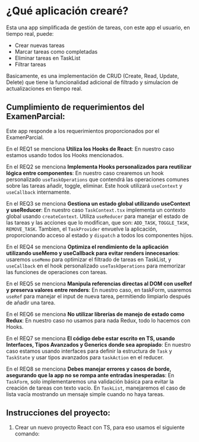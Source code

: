 # ¿Qué aplicación crearé?

Esta una app simplificada de gestión de tareas, con este app el usuario, en tiempo real, puede: 

- Crear nuevas tareas 
- Marcar tareas como completadas
- Eliminar tareas en TaskList
- Filtrar tareas 

Basicamente, es una implementación de CRUD (Create, Read, Update, Delete) que tiene la funcionalidad adicional de filtrado y simulacion de actualizaciones en tiempo real.

## Cumplimiento de requerimientos del ExamenParcial:

Este app responde a los requerimientos proporcionados por el ExamenParcial.

En el REQ1 se menciona **Utiliza los Hooks de React**: En nuestro caso estamos usando todos los Hooks mencionados.

En el REQ2 se menciona **Implementa Hooks personalizados para reutilizar lógica entre componentes**: En nuestro caso crearemos un hook personalizado `useTaskOperations` que contendrá las operaciones comunes sobre las tareas añadir, toggle, eliminar. Este hook utilizará `useContext` y `useCallback` internamente.

En el REQ3 se menciona **Gestiona un estado global utilizando useContext y useReducer**: En nuestro caso `TaskContext.tsx` implementa un contexto global usando `createContext`. Utiliza `useReducer` para manejar el estado de las tareas y las acciones que lo modifican, que son: `ADD_TASK`, `TOGGLE_TASK`, `REMOVE_TASK`. Tambien, el `TaskProvider` envuelve la aplicación, proporcionando acceso al estado y `dispatch` a todos los componentes hijos.

En el REQ4 se menciona **Optimiza el rendimiento de la aplicación utilizando useMemo y useCallback para evitar renders innecesarios**: usaremos `useMemo` para optimizar el filtrado de tareas en TaskList, y `useCallback` en el hook personalizado `useTaskOperations` para memorizar las funciones de operaciones con tareas.

En el REQ5 se menciona **Manipula referencias directas al DOM con useRef y preserva valores entre renders**: En nuestro caso, en taskForm, usaremos `useRef` para manejar el input de nueva tarea, permitiendo limpiarlo después de añadir una tarea.

En el REQ6 se menciona **No utilizar librerías de manejo de estado como Redux**: En nuestro caso no usamos para nada Redux, todo lo hacemos con Hooks.

En el REQ7 se menciona **El código debe estar escrito en TS, usando Interfaces, Tipos Avanzados y Generics donde sea apropiado**: En nuestro caso estamos usando interfaces para definir la estructura de `Task` y `TaskState` y usar tipos avanzados para `taskAction` en el reducer.

En el REQ8 se menciona **Debes manejar errores y casos de borde, asegurando que la app no se rompa ante entradas inesperadas**: En `TaskForm`, solo implementaremos una validación básica para evitar la creación de tareas con texto vacío. En `TaskList`, manejaremos el caso de lista vacía mostrando un mensaje simple cuando no haya tareas.

## Instrucciones del proyecto:

1. Crear un nuevo proyecto React con TS, para eso usamos el siguiente comando: 
